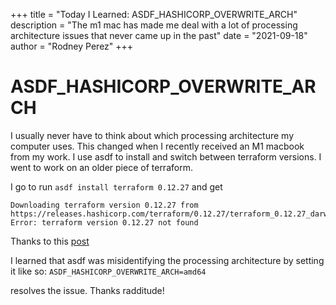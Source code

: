 +++
title = "Today I Learned: ASDF_HASHICORP_OVERWRITE_ARCH" 
description = "The m1 mac has made me deal with a lot of processing architecture issues that never came up in the past" 
date = "2021-09-18" 
author = "Rodney Perez" 
+++

# ASDF_HASHICORP_OVERWRITE_ARCH

I usually never have to think about which processing architecture my computer uses. This changed when I recently received an M1 macbook from my work. I use asdf to install and switch between terraform versions. I went to work on an older piece of terraform. 

I go to run `asdf install terraform 0.12.27` 
and get 
```
Downloading terraform version 0.12.27 from https://releases.hashicorp.com/terraform/0.12.27/terraform_0.12.27_darwin_arm.zip
Error: terraform version 0.12.27 not found
```

Thanks to this [post](https://www.gitmemory.com/issue/asdf-community/asdf-hashicorp/34/854337903)  
 
I learned that asdf was misidentifying the processing architecture
by setting it like so:
`ASDF_HASHICORP_OVERWRITE_ARCH=amd64`

resolves the issue. Thanks radditude!
